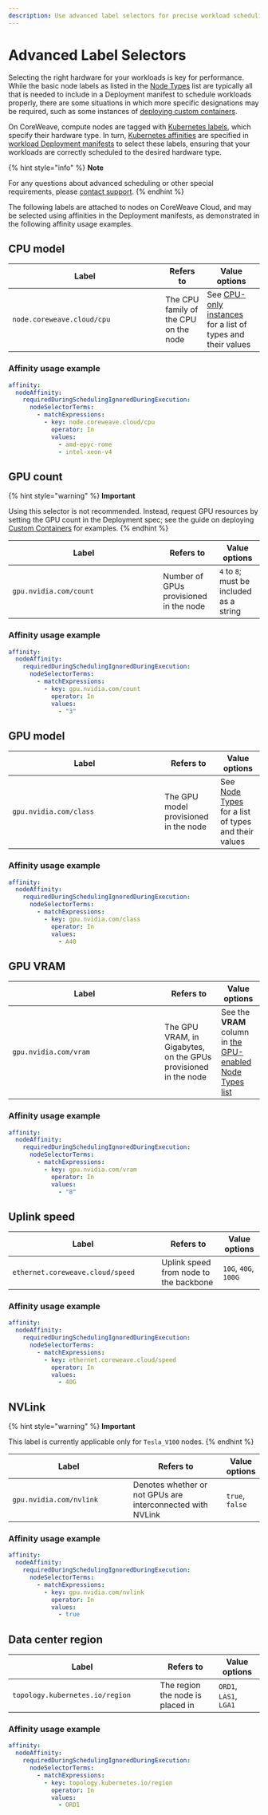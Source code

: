 ```yaml
---
description: Use advanced label selectors for precise workload scheduling
---
```


# Advanced Label Selectors

Selecting the right hardware for your workloads is key for performance. While the basic node labels as listed in the [Node Types](node-types.md#requesting-compute-in-kubernetes) list are typically all that is needed to include in a Deployment manifest to schedule workloads properly, there are some situations in which more specific designations may be required, such as some instances of [deploying custom containers](../docs/coreweave-kubernetes/custom-containers.md).

On CoreWeave, compute nodes are tagged with [Kubernetes labels](https://kubernetes.io/docs/concepts/overview/working-with-objects/labels/), which specify their hardware type. In turn, [Kubernetes affinities](https://kubernetes.io/docs/concepts/configuration/assign-pod-node/#affinity-and-anti-affinity) are specified in [workload Deployment manifests](https://kubernetes.io/docs/concepts/workloads/controllers/deployment/) to select these labels, ensuring that your workloads are correctly scheduled to the desired hardware type.

{% hint style="info" %}
**Note**

For any questions about advanced scheduling or other special requirements, please [contact support](mailto:%20cloud.support@coreweave.com).
{% endhint %}

The following labels are attached to nodes on CoreWeave Cloud, and may be selected using affinities in the Deployment manifests, as demonstrated in the following affinity usage examples.

## CPU model

<table><thead><tr><th width="291">Label</th><th>Refers to</th><th>Value options</th></tr></thead><tbody><tr><td><code>node.coreweave.cloud/cpu</code></td><td>The CPU family of the CPU on the node</td><td>See <a href="node-types.md#cpu-availability">CPU-only instances</a> for a list of types and their values</td></tr></tbody></table>

### Affinity usage example

```yaml
affinity:
  nodeAffinity:
    requiredDuringSchedulingIgnoredDuringExecution:
      nodeSelectorTerms:
        - matchExpressions:
          - key: node.coreweave.cloud/cpu
            operator: In
            values:
              - amd-epyc-rome
              - intel-xeon-v4
```

## GPU count

{% hint style="warning" %}
**Important**

Using this selector is not recommended. Instead, request GPU resources by setting the GPU count in the Deployment spec; see the guide on deploying [Custom Containers](../docs/coreweave-kubernetes/custom-containers.md#define-the-applications-resources) for examples.
{% endhint %}

<table><thead><tr><th width="286.3333333333333">Label</th><th>Refers to</th><th>Value options</th></tr></thead><tbody><tr><td><code>gpu.nvidia.com/count</code></td><td>Number of GPUs provisioned in the node</td><td><code>4</code> to <code>8</code>; must be included as a string</td></tr></tbody></table>

### Affinity usage example

```yaml
affinity:
  nodeAffinity:
    requiredDuringSchedulingIgnoredDuringExecution:
      nodeSelectorTerms:
        - matchExpressions:
          - key: gpu.nvidia.com/count
            operator: In
            values:
              - "3"
```

## GPU model

<table><thead><tr><th width="289.3333333333333">Label</th><th>Refers to</th><th>Value options</th></tr></thead><tbody><tr><td><code>gpu.nvidia.com/class</code></td><td>The GPU model provisioned in the node</td><td>See <a href="node-types.md#component-availability">Node Types</a> for a list of types and their values</td></tr></tbody></table>

### Affinity usage example

```yaml
affinity:
  nodeAffinity:
    requiredDuringSchedulingIgnoredDuringExecution:
      nodeSelectorTerms:
        - matchExpressions:
          - key: gpu.nvidia.com/class
            operator: In
            values:
              - A40
```

## GPU VRAM

<table><thead><tr><th width="289.3333333333333">Label</th><th>Refers to</th><th>Value options</th></tr></thead><tbody><tr><td><code>gpu.nvidia.com/vram</code></td><td>The GPU VRAM, in Gigabytes, on the GPUs provisioned in the node</td><td>See the <strong>VRAM</strong> column in <a href="node-types.md#component-availability">the GPU-enabled Node Types list</a></td></tr></tbody></table>

### Affinity usage example

```yaml
affinity:
  nodeAffinity:
    requiredDuringSchedulingIgnoredDuringExecution:
      nodeSelectorTerms:
        - matchExpressions:
          - key: gpu.nvidia.com/vram
            operator: In
            values:
              - "8"
```

## Uplink speed

<table><thead><tr><th width="283.3333333333333">Label</th><th>Refers to</th><th>Value options</th></tr></thead><tbody><tr><td><code>ethernet.coreweave.cloud/speed</code></td><td>Uplink speed from node to the backbone</td><td><code>10G</code>, <code>40G</code>, <code>100G</code></td></tr></tbody></table>

### Affinity usage example

```yaml
affinity:
  nodeAffinity:
    requiredDuringSchedulingIgnoredDuringExecution:
      nodeSelectorTerms:
        - matchExpressions:
          - key: ethernet.coreweave.cloud/speed
            operator: In
            values:
              - 40G
```

## NVLink

{% hint style="warning" %}
**Important**

This label is currently applicable only for `Tesla_V100` nodes.
{% endhint %}

<table><thead><tr><th width="286">Label</th><th width="233.33333333333331">Refers to</th><th>Value options</th></tr></thead><tbody><tr><td><code>gpu.nvidia.com/nvlink</code></td><td>Denotes whether or not GPUs are interconnected with NVLink</td><td><code>true</code>, <code>false</code></td></tr></tbody></table>

### Affinity usage example

```yaml
affinity:
  nodeAffinity:
    requiredDuringSchedulingIgnoredDuringExecution:
      nodeSelectorTerms:
        - matchExpressions:
          - key: gpu.nvidia.com/nvlink
            operator: In
            values:
              - true
```

## Data center region

<table><thead><tr><th width="280.3333333333333">Label</th><th>Refers to</th><th>Value options</th></tr></thead><tbody><tr><td><code>topology.kubernetes.io/region</code></td><td>The region the node is placed in</td><td><code>ORD1</code>, <code>LAS1</code>, <code>LGA1</code></td></tr></tbody></table>

### Affinity usage example

```yaml
affinity:
  nodeAffinity:
    requiredDuringSchedulingIgnoredDuringExecution:
      nodeSelectorTerms:
        - matchExpressions:
          - key: topology.kubernetes.io/region
            operator: In
            values:
              - ORD1
```
